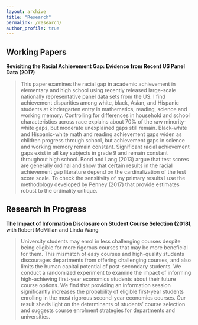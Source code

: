 ```yaml
---
layout: archive
title: "Research"
permalink: /research/
author_profile: true
---
```


Working Papers
---
**Revisiting the Racial Achievement Gap: Evidence from Recent US Panel Data (2017)**
> This paper examines the racial gap in academic achievement in elementary and high school using recently released large-scale nationally representative panel data sets from the US. I find achievement disparities among white, black, Asian, and Hispanic students at kindergarten entry in mathematics, reading, science and working memory. Controlling for differences in household and school characteristics across race explains about 70% of the raw minority-white gaps, but moderate unexplained gaps still remain. Black-white and Hispanic-white math and reading achievement gaps widen as children progress through school, but achievement gaps in science and working memory remain constant. Significant racial achievement gaps exist in all key subjects in grade 9 and remain constant throughout high school. Bond and Lang (2013) argue that test scores are generally ordinal and show that certain results in the racial achievement gap literature depend on the cardinalization of the test score scale. To check the sensitivity of my primary results I use the methodology developed by Penney (2017) that provide estimates robust to the ordinality critique.


Research in Progress
---
**The Impact of Information Disclosure on Student Course Selection (2018)**, with Robert McMillan and Linda Wang
> University students may enrol in less challenging courses despite being eligible for more rigorous courses that may be more beneficial for them. This mismatch of easy courses and high-quality students discourages departments from offering challenging courses, and also limits the human capital potential of post-secondary students. We conduct a randomized experiment to examine the impact of informing high-achieving first-year economics students about their future course options. We find that providing an information session significantly increases the probability of eligible first-year students enrolling in the most rigorous second-year economics courses. Our result sheds light on the determinants of students’ course selection and suggests course enrolment strategies for departments and universities.
